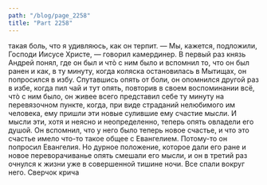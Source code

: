 ```yaml
---
path: "/blog/page_2258"
title: "Part 2258"
---
```


 такая боль, что я удивляюсь, как он терпит.
— Мы, кажется, подложили, Господи Иисусе Христе, — говорил камердинер.
В первый раз князь Андрей понял, где он был и чтò с ним было и вспомнил то, что он был ранен и как, в ту минуту, когда коляска остановилась в Мытищах, он попросился в избу. Спутавшись опять от боли, он опомнился другой раз в избе, когда пил чай и тут опять, повторив в своем воспоминании всё, чтò с ним было, он живее всего представил себе ту минуту на перевязочном пункте, когда, при виде страданий нелюбимого им человека, ему пришли эти новые сулившие ему счастие мысли. И мысли эти, хотя и неясно и неопределенно, теперь опять овладели его душой. Он вспомнил, что у него было теперь новое счастье, и что это счастье имело что-то такое общее с Евангелием. Потому-то он попросил Евангелия. Но дурное положение, которое дали его ране и новое переворачиванье опять смешали его мысли, и он в третий раз очнулся к жизни уже в совершенной тишине ночи. Все спали вокруг него. Сверчок крича
